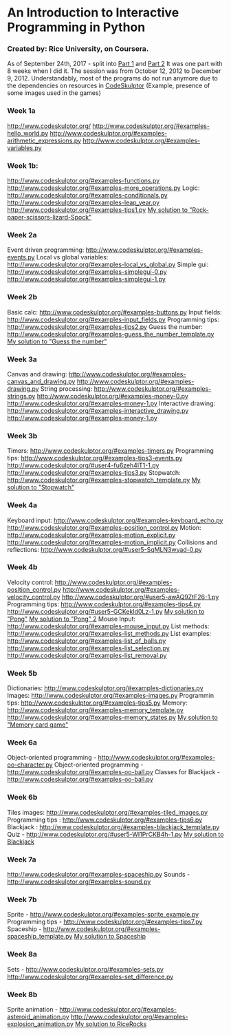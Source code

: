 # An Introduction to Interactive Programming in Python

### Created by:  Rice University, on Coursera.

As of September 24th, 2017 - split into [Part 1](https://www.coursera.org/learn/interactive-python-1) and [Part 2](https://www.coursera.org/learn/interactive-python-2)
It was one part with 8 weeks when I did it. The session was from October 12, 2012 to December 9, 2012. Understandably, most of the programs do not run anymore due to the dependencies on resources in [CodeSkulptor](http://www.codeskulptor.org) (Example, presence of some images used in the games)


### Week 1a

http://www.codeskulptor.org/
http://www.codeskulptor.org/#examples-hello_world.py
http://www.codeskulptor.org/#examples-arithmetic_expressions.py
http://www.codeskulptor.org/#examples-variables.py

### Week 1b:

http://www.codeskulptor.org/#examples-functions.py
http://www.codeskulptor.org/#examples-more_operations.py
Logic: http://www.codeskulptor.org/#examples-conditionals.py
http://www.codeskulptor.org/#examples-leap_year.py
http://www.codeskulptor.org/#examples-tips1.py
[My solution to "Rock-paper-scissors-lizard-Spock"](http://www.codeskulptor.org/#user2-4j8XnG7g8rmCdpU.py)

### Week 2a

Event driven programming: http://www.codeskulptor.org/#examples-events.py
Local vs global variables: http://www.codeskulptor.org/#examples-local_vs_global.py
Simple gui: http://www.codeskulptor.org/#examples-simplegui-0.py
http://www.codeskulptor.org/#examples-simplegui-1.py

### Week 2b

Basic calc: http://www.codeskulptor.org/#examples-buttons.py
Input fields: http://www.codeskulptor.org/#examples-input_fields.py
Programming tips: http://www.codeskulptor.org/#examples-tips2.py
Guess the number: http://www.codeskulptor.org/#examples-guess_the_number_template.py
[My solution to "Guess the number"](http://www.codeskulptor.org/#user3-kJ77D9HC4R0dweV.py)

### Week 3a

Canvas and drawing: http://www.codeskulptor.org/#examples-canvas_and_drawing.py
http://www.codeskulptor.org/#examples-drawing.py
String processing: http://www.codeskulptor.org/#examples-strings.py
http://www.codeskulptor.org/#examples-money-0.py
http://www.codeskulptor.org/#examples-money-1.py
Interactive drawing: http://www.codeskulptor.org/#examples-interactive_drawing.py
http://www.codeskulptor.org/#examples-money-1.py

### Week 3b

Timers: http://www.codeskulptor.org/#examples-timers.py
Programming tips: http://www.codeskulptor.org/#examples-tips3-events.py
http://www.codeskulptor.org/#user4-fu6zeh4lT1-1.py
http://www.codeskulptor.org/#examples-tips3.py
Stopwatch: http://www.codeskulptor.org/#examples-stopwatch_template.py
[My solution to "Stopwatch"](http://www.codeskulptor.org/#user4-5rmubocdN1-5.py)

### Week 4a

Keyboard input: http://www.codeskulptor.org/#examples-keyboard_echo.py
http://www.codeskulptor.org/#examples-position_control.py
Motion: http://www.codeskulptor.org/#examples-motion_explicit.py
http://www.codeskulptor.org/#examples-motion_implicit.py
Collisions and reflections: http://www.codeskulptor.org/#user5-SqMLN3wyad-0.py

### Week 4b

Velocity control: http://www.codeskulptor.org/#examples-position_control.py
http://www.codeskulptor.org/#examples-velocity_control.py
http://www.codeskulptor.org/#user5-awAQ9ZtF26-1.py
Programming tips: http://www.codeskulptor.org/#examples-tips4.py
http://www.codeskulptor.org/#user5-GCKekId0Lz-1.py
[My solution to "Pong"](http://www.codeskulptor.org/#examples-pong_template.py)
[My solution to "Pong" 2](http://www.codeskulptor.org/#user5-d8ANModweP-15.py)
Mouse Input: http://www.codeskulptor.org/#examples-mouse_input.py
List methods: http://www.codeskulptor.org/#examples-list_methods.py
List examples: http://www.codeskulptor.org/#examples-list_of_balls.py
http://www.codeskulptor.org/#examples-list_selection.py
http://www.codeskulptor.org/#examples-list_removal.py

### Week 5b

Dictionaries: http://www.codeskulptor.org/#examples-dictionaries.py
Images: http://www.codeskulptor.org/#examples-images.py
Programmin tips: http://www.codeskulptor.org/#examples-tips5.py
Memory: http://www.codeskulptor.org/#examples-memory_template.py
http://www.codeskulptor.org/#examples-memory_states.py
[My solution to "Memory card game"](http://www.codeskulptor.org/#user5-N6XRtCfmyS-10.py)

### Week 6a

Object-oriented programming - http://www.codeskulptor.org/#examples-oo-character.py
Object-oriented programming - http://www.codeskulptor.org/#examples-oo-ball.py
Classes for Blackjack - http://www.codeskulptor.org/#examples-oo-ball.py

### Week 6b

Tiles images: http://www.codeskulptor.org/#examples-tiled_images.py
Programming tips : http://www.codeskulptor.org/#examples-tips6.py
Blackjack : http://www.codeskulptor.org/#examples-blackjack_template.py
Quiz - http://www.codeskulptor.org/#user5-WI1PrCKB4h-1.py
[My solution to Blackjack](http://www.codeskulptor.org/#user5-ZMsVBpKXDO-42.py)

### Week 7a

http://www.codeskulptor.org/#examples-spaceship.py
Sounds - http://www.codeskulptor.org/#examples-sound.py

### Week 7b

Sprite - http://www.codeskulptor.org/#examples-sprite_example.py
Programming tips - http://www.codeskulptor.org/#examples-tips7.py
Spaceship - http://www.codeskulptor.org/#examples-spaceship_template.py
[My solution to Spaceship](http://www.codeskulptor.org/#user7-rarNs82zTR-41.py)

### Week 8a

Sets - http://www.codeskulptor.org/#examples-sets.py
http://www.codeskulptor.org/#examples-set_difference.py

### Week 8b

Sprite animation - http://www.codeskulptor.org/#examples-asteroid_animation.py
http://www.codeskulptor.org/#examples-explosion_animation.py
[My solution to RiceRocks](http://www.codeskulptor.org/#user7-KFuG1ceVMT-21.py)
